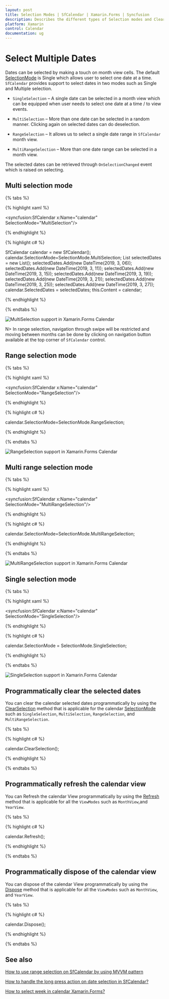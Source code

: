 ```yaml
---
layout: post
title: Selection Modes | SfCalendar | Xamarin.Forms | Syncfusion
description: Describes the different types of Selection modes and Clear selection method in Calendar (SfCalendar) control.
platform: Xamarin
control: Calendar
documentation: ug
---
```


# Select Multiple Dates

Dates can be selected by making a touch on month view cells. The default [SelectionMode](https://help.syncfusion.com/cr/xamarin/Syncfusion.SfCalendar.XForms~Syncfusion.SfCalendar.XForms.SfCalendar~SelectionMode.html) is Single which allows user to select one date at a time. `SfCalendar` provides support to select dates in two modes such as Single and Multiple selection.

* `SingleSelection` – A single date can be selected in a month view which can be equipped when user needs to select one date at a time / to view events.

* `MultiSelection` – More than one date can be selected in a random manner. Clicking again on selected dates can do deselection.

* `RangeSelection` – It allows us to select a single date range in `SfCalendar` month view.

* `MultiRangeSelection` – More than one date range can be selected in a month view.

The selected dates can be retrieved through `OnSelectionChanged` event which is raised on selecting.

## Multi selection mode

{% tabs %}

{% highlight xaml %}

<syncfusion:SfCalendar  x:Name="calendar" SelectionMode="MultiSelection"/>

{% endhighlight %}

{% highlight c# %}
	
SfCalendar calendar = new SfCalendar();	
calendar.SelectionMode=SelectionMode.MultiSelection;
List<DateTime> selectedDates = new List<DateTime>();
selectedDates.Add(new DateTime(2019, 3, 06));
selectedDates.Add(new DateTime(2019, 3, 11));
selectedDates.Add(new DateTime(2019, 3, 15));
selectedDates.Add(new DateTime(2019, 3, 19));
selectedDates.Add(new DateTime(2019, 3, 21));
selectedDates.Add(new DateTime(2019, 3, 25));
selectedDates.Add(new DateTime(2019, 3, 27));
calendar.SelectedDates = selectedDates;
this.Content = calendar;
	
{% endhighlight %}

{% endtabs %}

![MultiSelection support in Xamarin.Forms Calendar](images/xamarin.forms-calendar-multiselection.png)

N> In range selection, navigation through swipe will be restricted and moving between months can be done by clicking on navigation button available at the top corner of `SfCalendar` control.

## Range selection mode

{% tabs %}

{% highlight xaml %}

<syncfusion:SfCalendar  x:Name="calendar" SelectionMode="RangeSelection"/>

{% endhighlight %}

{% highlight c# %}

calendar.SelectionMode=SelectionMode.RangeSelection;
	
{% endhighlight %}

{% endtabs %}

![RangeSelection support in Xamarin.Forms Calendar](images/xamarin.forms-calendar-rangeslection.png)

## Multi range selection mode

{% tabs %}

{% highlight xaml %}

<syncfusion:SfCalendar  x:Name="calendar" SelectionMode="MultiRangeSelection"/>

{% endhighlight %}

{% highlight c# %}

calendar.SelectionMode=SelectionMode.MultiRangeSelection;
	
{% endhighlight %}

{% endtabs %}

![MultiRangeSelection support in Xamarin.Forms Calendar](images/xamarin.forms-calendar-multirange.png)

## Single selection mode
 
{% tabs %}

{% highlight xaml %}

<syncfusion:SfCalendar  x:Name="calendar" SelectionMode="SingleSelection"/>

{% endhighlight %}

{% highlight c# %}
	
calendar.SelectionMode = SelectionMode.SingleSelection;

{% endhighlight %}

{% endtabs %}

![SingleSelection support in Xamarin.Forms Calendar](images/xamarin.forms-calendar-singleselectionmonth.png)

## Programmatically clear the selected dates
      
You can clear the calendar selected dates programmatically by using the [ClearSelection](https://help.syncfusion.com/cr/xamarin/Syncfusion.SfCalendar.XForms~Syncfusion.SfCalendar.XForms.SfCalendar~ClearSelection.html) method that is applicable for the calendar [SelectionMode](https://help.syncfusion.com/cr/xamarin/Syncfusion.SfCalendar.XForms~Syncfusion.SfCalendar.XForms.SfCalendar~SelectionMode.html) such as `SingleSelection`, `MultiSelection`, `RangeSelection`, and `MultiRangeSelection`.

{% tabs %}

{% highlight c# %}
	
calendar.ClearSelection();
	
{% endhighlight %}

{% endtabs %}

## Programmatically refresh the calendar view
      
You can Refresh the calendar View programmatically by using the [Refresh](https://help.syncfusion.com/cr/xamarin/Syncfusion.SfCalendar.XForms~Syncfusion.SfCalendar.XForms.SfCalendar~Refresh.html) method that is applicable for all the `ViewModes` such as `MonthView`,and `YearView`.

{% tabs %}

{% highlight c# %}
	
calendar.Refresh();
	
{% endhighlight %}

{% endtabs %}

## Programmatically dispose of the calendar view
      
You can dispose of the calendar View programmatically by using the [Dispose](https://help.syncfusion.com/cr/xamarin/Syncfusion.SfCalendar.XForms~Syncfusion.SfCalendar.XForms.SfCalendar~Dispose.html) method that is applicable for all the `ViewModes` such as `MonthView`, and `YearView`.

{% tabs %}

{% highlight c# %}
	
calendar.Dispose();
	
{% endhighlight %}

{% endtabs %}

## See also

[How to use range selection on SfCalendar by using MVVM pattern](https://www.syncfusion.com/kb/8591/how-to-use-range-selection-on-sfcalendar-by-using-mvvm-pattern)

[How to handle the long press action on date selection in SfCalendar?](https://www.syncfusion.com/kb/8608/how-to-handle-the-long-press-action-on-date-selection-in-sfcalendar)

[How to select week in calendar Xamarin.Forms?](https://www.syncfusion.com/kb/10600/how-to-select-week-in-calendar-xamarin-forms)
